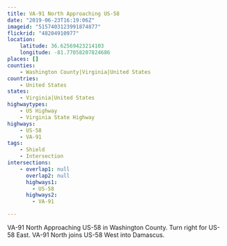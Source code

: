 ```yaml
---
title: VA-91 North Approaching US-58
date: "2019-06-23T16:19:06Z"
imageid: "5157403123991874877"
flickrid: "48204910977"
location:
    latitude: 36.62569423214103
    longitude: -81.77058207824686
places: []
counties:
    - Washington County|Virginia|United States
countries:
    - United States
states:
    - Virginia|United States
highwaytypes:
    - US Highway
    - Virginia State Highway
highways:
    - US-58
    - VA-91
tags:
    - Shield
    - Intersection
intersections:
    - overlap1: null
      overlap2: null
      highways1:
        - US-58
      highways2:
        - VA-91

---
```

VA-91 North Approaching US-58 in Washington County.  Turn right for US-58 East.  VA-91 North joins US-58 West into Damascus.